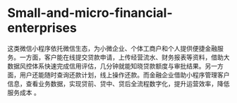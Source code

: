 # Small-and-micro-financial-enterprises
这类微信小程序依托微信生态，为小微企业、个体工商户和个人提供便捷金融服务。一方面，客户能在线提交贷款申请，上传经营流水、财务报表等资料，借助大数据风控体系快速完成信用评估，几分钟就能知晓贷款额度与审批结果。另一方面，用户还能随时查询还款计划，线上操作还款。而金融企业借助小程序管理客户信息，查看业务数据，实现贷前、贷中、贷后全流程数字化，提升运营效率，降低服务成本 。 
